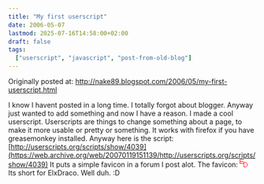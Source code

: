 ```yaml
---
title: "My first userscript"
date: 2006-05-07
lastmod: 2025-07-16T14:58:00+02:00
draft: false
tags:
  ["userscript", "javascript", "post-from-old-blog"]
---
```


Originally posted at: http://nake89.blogspot.com/2006/05/my-first-userscript.html

I know I havent posted in a long time. I totally forgot about blogger. Anyway just wanted to add something and now I have a reason. I made a cool userscript. Userscripts are things to change something about a page, to make it more usable or pretty or something. It works with firefox if you have greasemonkey installed. Anyway here is the script: [http://userscripts.org/scripts/show/4039](https://web.archive.org/web/20070119151139/http://userscripts.org/scripts/show/4039) It puts a simple favicon in a forum I post alot. The favicon: ![image](favicon.gif) Its short for ElxDraco. Well duh. :D
